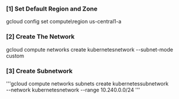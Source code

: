 ### [1] Set Default Region and Zone
gcloud config set compute\region us-central1-a
### [2] Create The Network
gcloud compute networks create kubernetesnetwork --subnet-mode custom
### [3] Create Subnetwork
'''gcloud compute networks subnets create kubernetessubnetwork \
--network kubernetesnetwork
--range 10.240.0.0/24 '''

